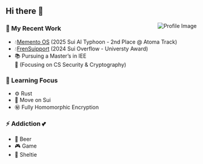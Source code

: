 <h2>Hi there 👋</h2>
  <img align='right' src="https://github.com/do0x0ob/do0x0ob/assets/153002627/460dd01c-7a0d-4fbf-bca9-749548d10737" alt="Profile Image">
  <h3>🔨 My Recent Work </h3>
  <ul>
    <li>💧<a href="https://memento-os.vercel.app/">Memento OS</a> (2025 Sui AI Typhoon - 2nd Place @ Atoma Track)</li>
    <li>💧<a href="https://frensuipport.vercel.app/">FrenSuipport</a> (2024 Sui Overflow - Universty Award)</li>
    <li>📚 Pursuing a Master’s in IEE<br>
        <span> 🔐 (Focusing on CS Security & Cryptography) </span>
    </li>
 </ul>

  <h3>🔭 Learning Focus</h3>
  <ul>
    <li>⚙️ Rust</li>
    <li>🧊 Move on Sui</li>
    <li>㊙ Fully Homomorphic Encryption</li>
  </ul>

  <h3>⚡ Addiction 💕</h3>
  <ul>
    <li>🍺 Beer</li>
    <li>🎮 Game</li>
    <li>🐾 Sheltie</li>
  </ul>
